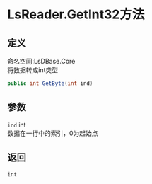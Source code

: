 # LsReader.GetInt32方法
## 定义
命名空间:LsDBase.Core    
将数据转成int类型   
```C#
public int GetByte(int ind)
```
## 参数
`ind`  int    
数据在一行中的索引，0为起始点   
## 返回
`int`
